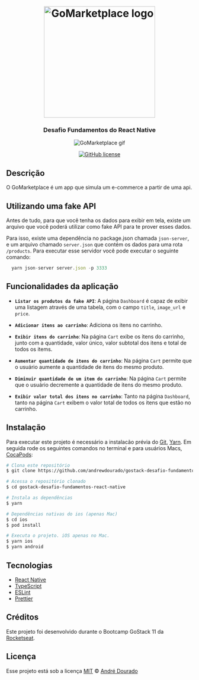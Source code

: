 <h1 align="center">
    <img src="https://github.com/andrewdourado/gostack-desafio-fundamentos-react-native/blob/master/src/assets/logo@2x.png" alt="GoMarketplace logo" width="300px">
</h1>

<h3 align="center">Desafio Fundamentos do React Native</h3>

<p align="center">
  <img src="https://github.com/andrewdourado/gostack-desafio-fundamentos-react-native/blob/master/demo.gif" alt="GoMarketplace gif" />   
</p>

<p align="center">
  <a href="https://github.com/andrewdourado/gostack-desafio-fundamentos-react-native/blob/master/LICENSE"><img alt="GitHub license" src="https://img.shields.io/github/license/andrewdourado/gostack-desafio-fundamentos-react-native?logo=license&style=for-the-badge"></a>
</p>

## Descrição 

O GoMarketplace é um app que simula um e-commerce a partir de uma api.

## Utilizando uma fake API

Antes de tudo, para que você tenha os dados para exibir em tela, existe um arquivo que você poderá utilizar como fake API para te prover esses dados.

Para isso, existe uma dependência no package.json chamada `json-server`, e um arquivo chamado `server.json` que contém os dados para uma rota `/products`. Para executar esse servidor você pode executar o seguinte comando:

```js
  yarn json-server server.json -p 3333
```

## Funcionalidades da aplicação

- **`Listar os produtos da fake API`**: A página `Dashboard` é capaz de exibir uma listagem através de uma tabela, com o campo `title`, `image_url` e `price`.

- **`Adicionar itens ao carrinho`**: Adiciona os itens no carrinho.

- **`Exibir itens do carrinho`**: Na página `Cart` exibe os itens do carrinho, junto com a quantidade, valor único, valor subtotal dos itens e total de todos os items.

- **`Aumentar quantidade de itens do carrinho`**: Na página `Cart` permite que o usuário aumente a quantidade de itens do mesmo produto.

- **`Diminuir quantidade de um item do carrinho`**: Na página `Cart` permite que o usuário decremente a quantidade de itens do mesmo produto.

- **`Exibir valor total dos itens no carrinho`**: Tanto na página `Dashboard`, tanto na página `Cart` exibem o valor total de todos os itens que estão no carrinho.


## Instalação

Para executar este projeto é necessário a instalacão prévia do [Git](https://git-scm.com/downloads "Git download"), [Yarn](https://classic.yarnpkg.com/en/docs/install "Yarn download"). Em seguida rode os seguintes comandos no terminal e para usuários Macs, [CocaPods](https://cocoapods.org/ "CocoaPods"):

```bash
# Clona este repositório
$ git clone https://github.com/andrewdourado/gostack-desafio-fundamentos-react-native.git

# Acessa o repositório clonado
$ cd gostack-desafio-fundamentos-react-native

# Instala as dependências
$ yarn

# Dependências nativas do ios (apenas Mac)
$ cd ios
$ pod install

# Executa o projeto. iOS apenas no Mac.
$ yarn ios
$ yarn android
```

## Tecnologias

- <a href="https://reactnative.dev/" target="_blank" rel="noopener noreferrer">React Native</a>
- <a href="https://www.typescriptlang.org/" target="_blank" rel="noopener noreferrer">TypeScript</a>
- <a href="https://eslint.org/" target="_blank" rel="noopener noreferrer">ESLint</a>
- <a href="https://prettier.io/" target="_blank" rel="noopener noreferrer">Prettier</a>

## Créditos

Este projeto foi desenvolvido durante o Bootcamp GoStack 11 da <a href="https://rocketseat.com.br/" target="_blank" rel="noopener noreferrer">Rocketseat</a>.

## Licença
Esse projeto está sob a licença [MIT](https://github.com/andrewdourado/gostack-desafio-fundamentos-react-native/blob/master/LICENSE) © [André Dourado](https://github.com/andrewdourado)

